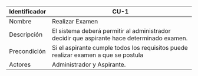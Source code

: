 | Identificador     | CU-1                                                                                       |
|-------------------|--------------------------------------------------------------------------------------------|
| Nombre            | Realizar Examen                                                                            |
| Descripción       | El sistema deberá permitir al administrador decidir que aspirante hace determinado examen. |
| Precondición      | Si el aspirante cumple todos los requisitos puede realizar examen a que se postula         |
| Actores           | Administrador y Aspirante.                                                                 |
